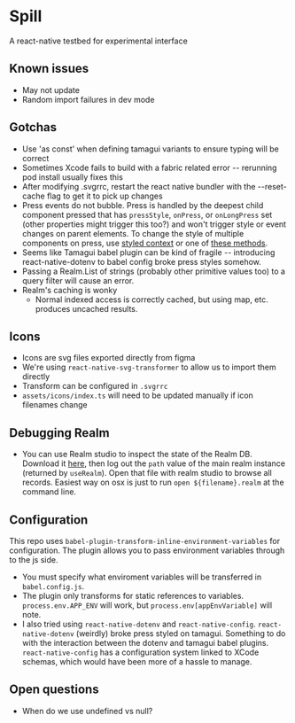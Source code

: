 # Spill

A react-native testbed for experimental interface

## Known issues

- May not update
- Random import failures in dev mode

## Gotchas

- Use 'as const' when defining tamagui variants to ensure typing will be correct
- Sometimes Xcode fails to build with a fabric related error -- rerunning pod install usually fixes this
- After modifying .svgrrc, restart the react native bundler with the --reset-cache flag to get it to pick up changes
- Press events do not bubble. Press is handled by the deepest child component pressed that has `pressStyle`, `onPress`, or `onLongPress` set (other properties might trigger this too?) and won't trigger style or event changes on parent elements. To change the style of multiple components on press, use [styled context](https://tamagui.dev/docs/core/styled#createstyledcontext) or one of [these methods](https://tamagui.dev/docs/intro/props#parent-based-styling).
- Seems like Tamagui babel plugin can be kind of fragile -- introducing react-native-dotenv to babel config broke press styles somehow.
- Passing a Realm.List of strings (probably other primitive values too) to a query filter will cause an error.
- Realm's caching is wonky
  - Normal indexed access is correctly cached, but using map, etc. produces uncached results.

## Icons

- Icons are svg files exported directly from figma
- We're using `react-native-svg-transformer` to allow us to import them directly
- Transform can be configured in `.svgrrc`
- `assets/icons/index.ts` will need to be updated manually if icon filenames change

## Debugging Realm

- You can use Realm studio to inspect the state of the Realm DB. Download it [here](https://www.mongodb.com/docs/realm/studio/), then log out the `path` value of the main realm instance (returned by `useRealm`). Open that file with realm studio to browse all records. Easiest way on osx is just to run `open ${filename}.realm` at the command line.

## Configuration

This repo uses `babel-plugin-transform-inline-environment-variables` for configuration. The plugin allows you to pass environment variables through to the js side.

- You must specify what enviroment variables will be transferred in `babel.config.js`.
- The plugin only transforms for static references to variables. `process.env.APP_ENV` will work, but `process.env[appEnvVariable]` will note.
- I also tried using `react-native-dotenv` and `react-native-config`. `react-native-dotenv` (weirdly) broke press styled on tamagui. Something to do with the interaction between the dotenv and tamagui babel plugins. `react-native-config` has a configuration system linked to XCode schemas, which would have been more of a hassle to manage.

## Open questions

- When do we use undefined vs null?
